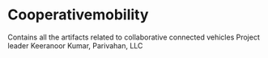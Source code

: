 # Cooperativemobility
Contains all the artifacts related to collaborative connected vehicles
Project leader Keeranoor Kumar, Parivahan, LLC

